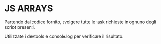JS ARRAYS
===
Partendo dal codice fornito, svolgere tutte le task richieste in ognuno degli script presenti.

Utilizzate i devtools e console.log per verificare il risultato.